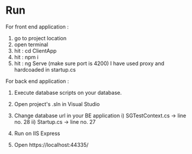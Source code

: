 # Run
For front end application : 

1) go to project location
2) open terminal
3) hit : cd ClientApp
4) hit : npm i
5) hit : ng Serve (make sure port is 4200) I have used proxy and hardcoaded in startup.cs

For back end application : 

1) Execute database scripts on your database.

2) Open project's .sln in Visual Studio
3) Change database url in your BE application
  i) SGTestContext.cs -> line no. 28
  ii) Startup.cs -> line no. 27

5) Run on IIS Express

8) Open https://localhost:44335/
